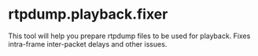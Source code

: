 # rtpdump.playback.fixer
This tool will help you prepare rtpdump files to be used for playback. Fixes intra-frame inter-packet delays and other issues.
